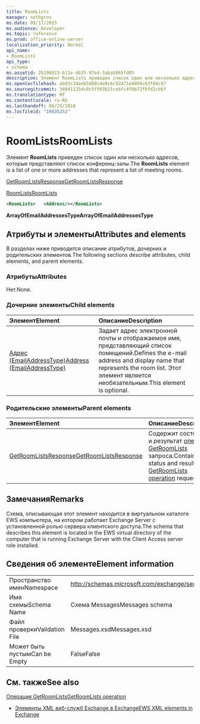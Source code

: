 ```yaml
---
title: RoomLists
manager: sethgros
ms.date: 09/17/2015
ms.audience: Developer
ms.topic: reference
ms.prod: office-online-server
localization_priority: Normal
api_name:
- RoomLists
api_type:
- schema
ms.assetid: 2b190823-b11e-4635-97e4-3aba5865fd05
description: Элемент RoomLists приведен список один или несколько адресов, которые представляют список конференц-залы.
ms.openlocfilehash: eb03c34aeb5d80c4a9c6c92471e4094c63f04c87
ms.sourcegitcommit: 34041125dc8c5f993b21cebfc4f8b72f0fd2cb6f
ms.translationtype: MT
ms.contentlocale: ru-RU
ms.lasthandoff: 06/25/2018
ms.locfileid: "19835252"
---
```

# <a name="roomlists"></a><span data-ttu-id="89d2c-103">RoomLists</span><span class="sxs-lookup"><span data-stu-id="89d2c-103">RoomLists</span></span>

<span data-ttu-id="89d2c-104">Элемент **RoomLists** приведен список один или несколько адресов, которые представляют список конференц-залы.</span><span class="sxs-lookup"><span data-stu-id="89d2c-104">The **RoomLists** element is a list of one or more addresses that represent a list of meeting rooms.</span></span> 
  
[<span data-ttu-id="89d2c-105">GetRoomListsResponse</span><span class="sxs-lookup"><span data-stu-id="89d2c-105">GetRoomListsResponse</span></span>](getroomlistsresponse.md)
  
[<span data-ttu-id="89d2c-106">RoomLists</span><span class="sxs-lookup"><span data-stu-id="89d2c-106">RoomLists</span></span>](roomlists.md)
  
```xml
<RoomLists>   <Address/></RoomLists>
```

 <span data-ttu-id="89d2c-107">**ArrayOfEmailAddressesType**</span><span class="sxs-lookup"><span data-stu-id="89d2c-107">**ArrayOfEmailAddressesType**</span></span>
## <a name="attributes-and-elements"></a><span data-ttu-id="89d2c-108">Атрибуты и элементы</span><span class="sxs-lookup"><span data-stu-id="89d2c-108">Attributes and elements</span></span>

<span data-ttu-id="89d2c-109">В разделах ниже приводится описание атрибутов, дочерних и родительских элементов.</span><span class="sxs-lookup"><span data-stu-id="89d2c-109">The following sections describe attributes, child elements, and parent elements.</span></span>
  
### <a name="attributes"></a><span data-ttu-id="89d2c-110">Атрибуты</span><span class="sxs-lookup"><span data-stu-id="89d2c-110">Attributes</span></span>

<span data-ttu-id="89d2c-111">Нет.</span><span class="sxs-lookup"><span data-stu-id="89d2c-111">None.</span></span>
  
### <a name="child-elements"></a><span data-ttu-id="89d2c-112">Дочерние элементы</span><span class="sxs-lookup"><span data-stu-id="89d2c-112">Child elements</span></span>

|<span data-ttu-id="89d2c-113">**Элемент**</span><span class="sxs-lookup"><span data-stu-id="89d2c-113">**Element**</span></span>|<span data-ttu-id="89d2c-114">**Описание**</span><span class="sxs-lookup"><span data-stu-id="89d2c-114">**Description**</span></span>|
|:-----|:-----|
|[<span data-ttu-id="89d2c-115">Адрес (EmailAddressType)</span><span class="sxs-lookup"><span data-stu-id="89d2c-115">Address (EmailAddressType)</span></span>](address-emailaddresstype.md) <br/> |<span data-ttu-id="89d2c-116">Задает адрес электронной почты и отображаемое имя, представляющий список помещений.</span><span class="sxs-lookup"><span data-stu-id="89d2c-116">Defines the e-mail address and display name that represents the room list.</span></span> <span data-ttu-id="89d2c-117">Этот элемент является необязательным.</span><span class="sxs-lookup"><span data-stu-id="89d2c-117">This element is optional.</span></span>  <br/> |
   
### <a name="parent-elements"></a><span data-ttu-id="89d2c-118">Родительские элементы</span><span class="sxs-lookup"><span data-stu-id="89d2c-118">Parent elements</span></span>

|<span data-ttu-id="89d2c-119">**Элемент**</span><span class="sxs-lookup"><span data-stu-id="89d2c-119">**Element**</span></span>|<span data-ttu-id="89d2c-120">**Описание**</span><span class="sxs-lookup"><span data-stu-id="89d2c-120">**Description**</span></span>|
|:-----|:-----|
|[<span data-ttu-id="89d2c-121">GetRoomListsResponse</span><span class="sxs-lookup"><span data-stu-id="89d2c-121">GetRoomListsResponse</span></span>](getroomlistsresponse.md) <br/> |<span data-ttu-id="89d2c-122">Содержит состояние и результат [операции GetRoomLists](getroomlists-operation.md) запроса.</span><span class="sxs-lookup"><span data-stu-id="89d2c-122">Contains the status and result of a [GetRoomLists operation](getroomlists-operation.md) request.</span></span>  <br/> |
   
## <a name="remarks"></a><span data-ttu-id="89d2c-123">Замечания</span><span class="sxs-lookup"><span data-stu-id="89d2c-123">Remarks</span></span>

<span data-ttu-id="89d2c-124">Схема, описывающая этот элемент находится в виртуальном каталоге EWS компьютера, на котором работает Exchange Server с установленной ролью сервера клиентского доступа.</span><span class="sxs-lookup"><span data-stu-id="89d2c-124">The schema that describes this element is located in the EWS virtual directory of the computer that is running Exchange Server with the Client Access server role installed.</span></span>
  
## <a name="element-information"></a><span data-ttu-id="89d2c-125">Сведения об элементе</span><span class="sxs-lookup"><span data-stu-id="89d2c-125">Element information</span></span>

|||
|:-----|:-----|
|<span data-ttu-id="89d2c-126">Пространство имен</span><span class="sxs-lookup"><span data-stu-id="89d2c-126">Namespace</span></span>  <br/> |http://schemas.microsoft.com/exchange/services/2006/messages  <br/> |
|<span data-ttu-id="89d2c-127">Имя схемы</span><span class="sxs-lookup"><span data-stu-id="89d2c-127">Schema Name</span></span>  <br/> |<span data-ttu-id="89d2c-128">Схема Messages</span><span class="sxs-lookup"><span data-stu-id="89d2c-128">Messages schema</span></span>  <br/> |
|<span data-ttu-id="89d2c-129">Файл проверки</span><span class="sxs-lookup"><span data-stu-id="89d2c-129">Validation File</span></span>  <br/> |<span data-ttu-id="89d2c-130">Messages.xsd</span><span class="sxs-lookup"><span data-stu-id="89d2c-130">Messages.xsd</span></span>  <br/> |
|<span data-ttu-id="89d2c-131">Может быть пустым</span><span class="sxs-lookup"><span data-stu-id="89d2c-131">Can be Empty</span></span>  <br/> |<span data-ttu-id="89d2c-132">False</span><span class="sxs-lookup"><span data-stu-id="89d2c-132">False</span></span>  <br/> |
   
## <a name="see-also"></a><span data-ttu-id="89d2c-133">См. также</span><span class="sxs-lookup"><span data-stu-id="89d2c-133">See also</span></span>



[<span data-ttu-id="89d2c-134">Операция GetRoomLists</span><span class="sxs-lookup"><span data-stu-id="89d2c-134">GetRoomLists operation</span></span>](getroomlists-operation.md)


- [<span data-ttu-id="89d2c-135">Элементы XML веб-служб Exchange в Exchange</span><span class="sxs-lookup"><span data-stu-id="89d2c-135">EWS XML elements in Exchange</span></span>](ews-xml-elements-in-exchange.md)

